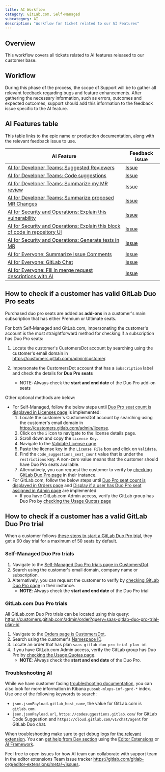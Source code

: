 ```yaml
---
title: AI Workflow
category: GitLab.com, Self-Managed
subcategory: AI
description: "Workflow for ticket related to our AI Features"
---
```


## Overview

This workflow covers all tickets related to AI features released to our customer base.

## Workflow

During this phase of the process, the scope of Support will be to gather all relevant feedback regarding bugs and feature enhancements.
After gathering the necessary information, such as errors, outcomes and expected outcomes, support should add this information to the feedback issue specific to the AI feature.

## AI Features table

This table links to the epic name or production documentation, along with the relevant feedback issue to use.

| AI Feature | Feedback issue |
| ------ | ------ |
| [AI for Developer Teams: Suggested Reviewers](https://docs.gitlab.com/ee/user/project/merge_requests/reviews/#suggested-reviewers) | [Issue](https://gitlab.com/gitlab-org/gitlab/-/issues/375624)    |
| [AI for Developer Teams: Code suggestions](https://docs.gitlab.com/ee/user/project/repository/code_suggestions/) | [Issue](https://gitlab.com/gitlab-org/gitlab/-/issues/405152)       |
| [AI for Developer Teams: Summarize my MR review](https://gitlab.com/groups/gitlab-org/-/epics/10347) | [Issue](https://gitlab.com/gitlab-org/gitlab/-/issues/408991) |
| [AI for Developer Teams: Summarize proposed MR Changes](https://gitlab.com/groups/gitlab-org/-/epics/10223) | [Issue](https://gitlab.com/gitlab-org/gitlab/-/issues/408726) |
| [AI for Security and Operations: Explain this vulnerability](https://gitlab.com/groups/gitlab-org/-/epics/10284) | [Issue](https://gitlab.com/gitlab-org/gitlab/-/issues/407295) |
|  [AI for Security and Operations: Explain this block of code in repository UI](https://gitlab.com/groups/gitlab-org/-/epics/10218) | [Issue](https://gitlab.com/gitlab-org/gitlab/-/issues/407285#demo) |
| [AI for Security and Operations: Generate tests in MR](https://gitlab.com/groups/gitlab-org/-/epics/10366) | [Issue](https://gitlab.com/gitlab-org/gitlab/-/issues/408995) |
| [AI for Everyone: Summarize Issue Comments](https://gitlab.com/groups/gitlab-org/-/epics/10344) | [Issue](https://gitlab.com/gitlab-org/gitlab/-/issues/407779) |
| [AI for Everyone: GitLab Chat](https://gitlab.com/groups/gitlab-org/-/epics/10220) | [Issue](https://gitlab.com/gitlab-org/gitlab/-/issues/408527)|
| [AI for Everyone: Fill in merge request descriptions with AI](https://gitlab.com/groups/gitlab-org/-/epics/10591) | [Issue](https://gitlab.com/gitlab-org/gitlab/-/issues/416537)|

## How to check if a customer has valid GitLab Duo Pro seats

Purchased duo pro seats are added as **add-ons** in a customer's main subscription that has either Premium or Ultimate seats.

For both Self-Managed and GitLab.com, impersonating the customer's account is the most straightforward method for checking if a subscription has Duo Pro seats:

1. Locate the customer's CustomersDot account by searching using the customer's email domain in https://customers.gitlab.com/admin/customer.
1. Impersonate the CustomersDot account that has a `Subscription` label and check the details for **Duo Pro seats**

   - NOTE: Always check the **start and end date** of the Duo Pro add-on seats

Other optional methods are below:

- For Self-Managed, follow the below steps until [Duo Pro seat count is displayed in Licenses page](https://gitlab.com/gitlab-org/customers-gitlab-com/-/issues/9411) is implemented:
  1. Locate the customer's CustomersDot account by searching using the customer's email domain in https://customers.gitlab.com/admin/license.
  1. Click on the `i` icon to navigate to the license details page.
  1. Scroll down and copy the `License Key`.
  1. Navigate to the [Validate License page](https://customers.gitlab.com/admin/license/validate_license).
  1. Paste the license key in the `License File` box and click on `Validate`.
  1. Find the `code_suggestions_seat_count` value that is under the `restrictions` key. A non-zero value means that the customer should have Duo Pro seats available.
  1. Alternatively, you can request the customer to verify by [checking GitLab Duo Pro page](https://docs.gitlab.com/ee/subscriptions/subscription-add-ons.html#for-self-managed) in their instance.
- For GitLab.com, follow the below steps until [Duo Pro seat count is displayed in Orders page](https://gitlab.com/gitlab-org/customers-gitlab-com/-/issues/9411)
and [Display if a user has Duo Pro seat assigned in Admin page](https://gitlab.com/gitlab-org/gitlab/-/issues/457675) are implemented:
  - If you have GitLab.com Admin access, verify the GitLab group has Duo Pro by [checking the Usage Quotas page](https://docs.gitlab.com/ee/subscriptions/subscription-add-ons.html#for-gitlabcom)

## How to check if a customer has a valid GitLab Duo Pro trial

When a customer follows [these steps to start a GitLab Duo Pro trial](https://docs.gitlab.com/ee/subscriptions/subscription-add-ons.html#start-gitlab-duo-pro-trial), they get a 60 day trial for a maximum of 50 seats by default.

### Self-Managed Duo Pro trials

1. Navigate to the [Self-Managed Duo Pro trials page in CustomersDot](https://customers.gitlab.com/admin/trial).
1. Search using the customer's email domain, company name or subscription.
1. Alternatively, you can request the customer to verify by [checking GitLab Duo Pro page](https://docs.gitlab.com/ee/subscriptions/subscription-add-ons.html#for-self-managed) in their instance.
    - **NOTE**: Always check the **start and end date** of the Duo Pro trial

### GitLab.com Duo Pro trials

All GitLab.com Duo Pro trials can be located using this query: https://customers.gitlab.com/admin/order?query=saas-gitlab-duo-pro-trial-plan-id

1. Navigate to the [Orders page is CustomersDot](https://customers.gitlab.com/admin/order).
1. Search using the customer's [Namespace ID](https://docs.gitlab.com/ee/user/group/#get-the-group-id).
1. Locate an order that has plan `saas-gitlab-duo-pro-trial-plan-id`.
1. If you have GitLab.com Admin access, verify the GitLab group has Duo Pro by [checking the Usage Quotas page](https://docs.gitlab.com/ee/subscriptions/subscription-add-ons.html#for-gitlabcom).
   - **NOTE**: Always check the **start and end date** of the Duo Pro.

### Troubleshooting AI

While we have customer facing [troubleshooting documentation](https://docs.gitlab.com/ee/user/project/repository/code_suggestions/troubleshooting.html), you can also look for more information in Kibana `pubsub-mlops-inf-gprd-*` index. Use one of the following keywords to search:

- `json.jsonPayload.gitlab_host_name`, the value for GitLab.com is `gitlab.com`.
- `json.jsonPayload.url`, `https://codesuggestions.gitlab.com/` for GitLab Code Suggestion and `https://cloud.gitlab.com/v1/chat/agent` for GitLab Duo chat.

When troubleshooting make sure to get debug logs for [the relevant extension](http://gitlab.com/gitlab-org/editor-extensions).
You can [get help from Dev section](how-to-get-help.md#list-of-development-sections-and-corresponding-links-to-the-projects-for-requesting-help) using the [Editor Extensions](https://gitlab.com/gitlab-com/dev-sub-department/section-dev-request-for-help/-/blob/main/.gitlab/issue_templates/SupportRequestTemplate-EditorExtensions.md) or [AI Framework](https://gitlab.com/gitlab-com/dev-sub-department/section-dev-request-for-help/-/blob/main/.gitlab/issue_templates/SupportRequestTemplate-aiframework.md?ref_type=heads).

Feel free to open issues for how AI team can collaborate with support team in the editor extensions Team issue tracker https://gitlab.com/gitlab-org/editor-extensions/meta/-/issues.

